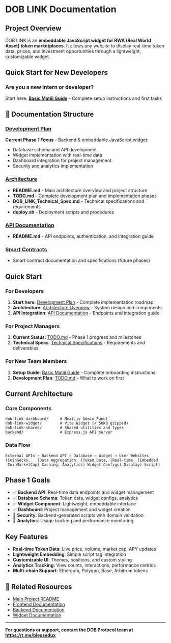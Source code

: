 # DOB LINK Documentation

## **Project Overview**

DOB LINK is an **embeddable JavaScript widget for RWA (Real World Asset) token marketplaces**. It allows any website to display real-time token data, prices, and investment opportunities through a lightweight, customizable widget.

## **Quick Start for New Developers**

### **Are you a new intern or developer?**

Start here: **[Basic Matiii Guide](./INTERN_SETUP_GUIDE.md)** - Complete setup instructions and first tasks

## 📁 **Documentation Structure**

### [Development Plan](./architecture/TODO.md)

**Current Phase 1 Focus** - Backend & embeddable JavaScript widget:

- Database schema and API development
- Widget implementation with real-time data
- Dashboard integration for project management
- Security and analytics implementation

### [Architecture](./architecture/)

- **README.md** - Main architecture overview and project structure
- **TODO.md** - Complete development plan and implementation phases
- **DOB_LINK_Technical_Spec.md** - Technical specifications and requirements
- **deploy.sh** - Deployment scripts and procedures

### [API Documentation](./api/)

- **README.md** - API endpoints, authentication, and integration guide

### [Smart Contracts](./contracts/)

- Smart contract documentation and specifications (future phases)

## **Quick Start**

### **For Developers**

1. **Start here**: [Development Plan](./architecture/TODO.md) - Complete implementation roadmap
2. **Architecture**: [Architecture Overview](./architecture/README.md) - System design and components
3. **API Integration**: [API Documentation](./api/README.md) - Endpoints and integration guide

### **For Project Managers**

1. **Current Status**: [TODO.md](./architecture/TODO.md) - Phase 1 progress and milestones
2. **Technical Specs**: [Technical Specifications](./architecture/DOB_LINK_Technical_Spec.md) - Requirements and deliverables

### **For New Team Members**

1. **Setup Guide**: [Basic Matiii Guide](./INTERN_SETUP_GUIDE.md) - Complete onboarding instructions
2. **Development Plan**: [TODO.md](./architecture/TODO.md) - What to work on first

## **Current Architecture**

### **Core Components**

```
dob-link-dashboard/     # Next.js Admin Panel
dob-link-widget/        # Vite Widget (< 50KB gzipped)
dob-link-shared/        # Shared utilities and types
backend/                # Express.js API server
```

### **Data Flow**

```
External APIs → Backend API → Database → Widget → User Websites
(CoinGecko,   (Data Aggregation, (Token Data, (Real-time  (Embedded
 CoinMarketCap) Caching, Analytics) Widget Configs) Display) Script)
```

## **Phase 1 Goals**

- ✅ **Backend API**: Real-time data endpoints and widget management
- ✅ **Database Schema**: Token data, widget configs, analytics
- ✅ **Widget Component**: Lightweight, embeddable interface
- ✅ **Dashboard**: Project management and widget creation
- 🔄 **Security**: Backend-generated scripts with domain validation
- 🔄 **Analytics**: Usage tracking and performance monitoring

## **Key Features**

- **Real-time Token Data**: Live price, volume, market cap, APY updates
- **Lightweight Embedding**: Simple script tag integration
- **Customizable UI**: Themes, positions, and custom styling
- **Analytics Tracking**: View counts, interactions, performance metrics
- **Multi-chain Support**: Ethereum, Polygon, Base, Arbitrum tokens

## 🔗 **Related Resources**

- [Main Project README](../README.md)
- [Frontend Documentation](../frontend/README.md)
- [Backend Documentation](../backend/README.md)
- [Widget Documentation](../dob-link-widget/README.md)

---

**For questions or support, contact the DOB Protocol team at https://t.me/blessedux**
